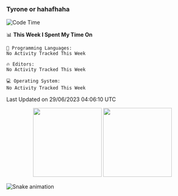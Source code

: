 ### Tyrone or hahafhaha

<!--START_SECTION:waka-->
![Code Time](http://img.shields.io/badge/Code%20Time-31%20mins-blue)

📊 **This Week I Spent My Time On** 

```text
💬 Programming Languages: 
No Activity Tracked This Week

🔥 Editors: 
No Activity Tracked This Week

💻 Operating System: 
No Activity Tracked This Week
```


 Last Updated on 29/06/2023 04:06:10 UTC
<!--END_SECTION:waka-->

<p align="center">  
    <img height="180em" src="https://github-readme-stats.vercel.app/api?username=TyroneHe-0926&hide_border=true&show_icons=true&include_all_commits=true&bg_color=0,EC6C6C,FFD479,FFFC79,73FA79&theme=graywhite&locale=en" />
    <img height="180em" src="https://github-readme-stats.vercel.app/api/top-langs/?username=TyroneHe-0926&hide=css,scss,html&langs_count=8&hide_border=true&layout=compact&bg_color=0,73FA79,73FDFF,D783FF&theme=graywhite&locale=en" />
</p>

![Snake animation](https://github.com/TyroneHe-0926/TyroneHe-0926/blob/output/github-contribution-grid-snake.gif)